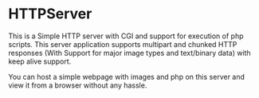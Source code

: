 # HTTPServer
This is a Simple HTTP server with CGI and support for execution of php scripts.
This server application supports multipart and chunked HTTP responses (With Support for major image types and text/binary data) with keep alive support.


You can host a simple webpage with images and php on this server and view it from a browser without any hassle.

